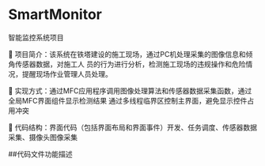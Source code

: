 # SmartMonitor
智能监控系统项目

  项目简介：该系统在铁塔建设的施工现场，通过PC机处理采集的图像信息和倾角传感器数据，对施工人
员的行为进行分析，检测施工现场的违规操作和危险情况，提醒现场作业管理人员处理。

  实现方式：通过MFC应用程序调用图像处理算法和传感器数据采集函数，通过全局MFC界面组件显示检测结果
通过多线程临界区控制主界面，避免显示控件占用冲突

  代码结构：界面代码（包括界面布局和界面事件）开发、任务调度、传感器数据采集、摄像头图像采集

##代码文件功能描述

